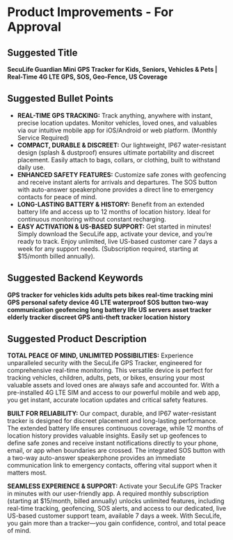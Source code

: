 # Product Improvements - For Approval

## Suggested Title

**SecuLife Guardian Mini GPS Tracker for Kids, Seniors, Vehicles & Pets | Real-Time 4G LTE GPS, SOS, Geo-Fence, US Coverage**

## Suggested Bullet Points

*   **REAL-TIME GPS TRACKING:** Track anything, anywhere with instant, precise location updates. Monitor vehicles, loved ones, and valuables via our intuitive mobile app for iOS/Android or web platform. (Monthly Service Required)
*   **COMPACT, DURABLE & DISCREET:** Our lightweight, IP67 water-resistant design (splash & dustproof) ensures ultimate portability and discreet placement. Easily attach to bags, collars, or clothing, built to withstand daily use.
*   **ENHANCED SAFETY FEATURES:** Customize safe zones with geofencing and receive instant alerts for arrivals and departures. The SOS button with auto-answer speakerphone provides a direct line to emergency contacts for peace of mind.
*   **LONG-LASTING BATTERY & HISTORY:** Benefit from an extended battery life and access up to 12 months of location history. Ideal for continuous monitoring without constant recharging.
*   **EASY ACTIVATION & US-BASED SUPPORT:** Get started in minutes! Simply download the SecuLife app, activate your device, and you’re ready to track. Enjoy unlimited, live US-based customer care 7 days a week for any support needs. (Subscription required, starting at $15/month billed annually).

## Suggested Backend Keywords

**GPS tracker for vehicles kids adults pets bikes real-time tracking mini GPS personal safety device 4G LTE waterproof SOS button two-way communication geofencing long battery life US servers asset tracker elderly tracker discreet GPS anti-theft tracker location history**

## Suggested Product Description

**TOTAL PEACE OF MIND, UNLIMITED POSSIBILITIES:** Experience unparalleled security with the SecuLife GPS Tracker, engineered for comprehensive real-time monitoring. This versatile device is perfect for tracking vehicles, children, adults, pets, or bikes, ensuring your most valuable assets and loved ones are always safe and accounted for. With a pre-installed 4G LTE SIM and access to our powerful mobile and web app, you get instant, accurate location updates and critical safety features.

**BUILT FOR RELIABILITY:** Our compact, durable, and IP67 water-resistant tracker is designed for discreet placement and long-lasting performance. The extended battery life ensures continuous coverage, while 12 months of location history provides valuable insights. Easily set up geofences to define safe zones and receive instant notifications directly to your phone, email, or app when boundaries are crossed. The integrated SOS button with a two-way auto-answer speakerphone provides an immediate communication link to emergency contacts, offering vital support when it matters most.

**SEAMLESS EXPERIENCE & SUPPORT:** Activate your SecuLife GPS Tracker in minutes with our user-friendly app. A required monthly subscription (starting at $15/month, billed annually) unlocks unlimited features, including real-time tracking, geofencing, SOS alerts, and access to our dedicated, live US-based customer support team, available 7 days a week. With SecuLife, you gain more than a tracker—you gain confidence, control, and total peace of mind.